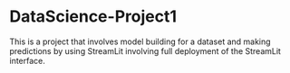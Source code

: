 # DataScience-Project1
This is a project that involves model building for a dataset and making predictions by using StreamLit involving full deployment of the StreamLit interface.

